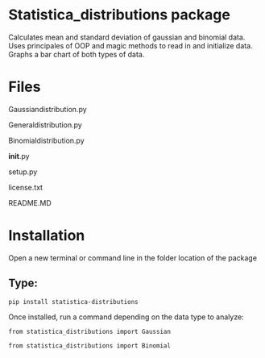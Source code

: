 # Statistica_distributions package

Calculates mean and standard deviation of gaussian and binomial data.
Uses principales of OOP and magic methods to read in and initialize data.
Graphs a bar chart of both types of data. 

# Files

Gaussiandistribution.py

Generaldistribution.py

Binomialdistribution.py

__init__.py

setup.py

license.txt

README.MD

# Installation

Open a new terminal or command line in the folder location of the package

## Type:

```
pip install statistica-distributions
```

Once installed, run a command depending on the data type to analyze:
```
from statistica_distributions import Gaussian

from statistica_distributions import Binomial
```




